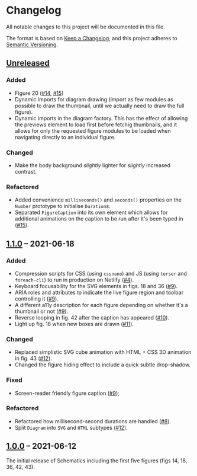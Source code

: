 # Changelog

All notable changes to this project will be documented in this file.

The format is based on [Keep a Changelog](https://keepachangelog.com/en/1.0.0/),
and this project adheres to [Semantic Versioning](https://semver.org/spec/v2.0.0.html).

## [Unreleased]

### Added

* Figure 20 ([#14](https://github.com/elisehein/schematics/pull/14), [#15](https://github.com/elisehein/schematics/pull/15))
* Dynamic imports for diagram drawing (import as few modules as possible to draw the thumbnail, until we actually need to draw the full figure).
* Dynamic imports in the diagram factory. This has the effect of allowing the previews element to load first before fetchig thumbnails, and it allows for only the requested figure modules to be loaded when navigating directly to an individual figure.

### Changed

* Make the body background *slightly* lighter for *slightly* increased contrast.

### Refactored

* Added convenience `milliseconds()` and `seconds()` properties on the `Number` prototype to initialise `Duration`s.
* Separated `FigureCaption` into its own element which allows for additional animations on the caption to be run after it's been typed in ([#15](https://github.com/elisehein/schematics/pull/15)).

## [1.1.0] – 2021-06-18

### Added

* Compression scripts for CSS (using `cssnano`) and JS (using `terser` and `foreach-cli`) to run in production on Netlify ([#4](https://github.com/elisehein/schematics/pull/4)).
* Keyboard focusability for the SVG elements in figs. 18 and 36 ([#9](https://github.com/elisehein/schematics/pull/9)).
* ARIA roles and attributes to indicate the live figure region and toolbar controlling it ([#9](https://github.com/elisehein/schematics/pull/9)).
* A different a11y description for each figure depending on whether it's a thumbnail or not ([#9](https://github.com/elisehein/schematics/pull/9)).
* Reverse looping in fig. 42 after the caption has appeared ([#10](https://github.com/elisehein/schematics/pull/10)).
* Light up fig. 18 when new boxes are drawn ([#11](https://github.com/elisehein/schematics/pull/11)).

### Changed

* Replaced simplistic SVG cube animation with HTML + CSS 3D animation in fig. 43 ([#12](https://github.com/elisehein/schematics/pull/12)).
* Changed the figure hiding effect to include a quick subtle drop-shadow.

### Fixed

* Screen-reader friendly figure caption ([#9](https://github.com/elisehein/schematics/pull/9));

### Refactored

* Refactored how millisecond-second durations are handled ([#8](https://github.com/elisehein/schematics/pull/8)).
* Split `Diagram` into `SVG` and `HTML` subtypes ([#12](https://github.com/elisehein/schematics/pull/12)).

## [1.0.0] – 2021-06-12

The initial release of Schematics including the first five figures (figs 14, 18, 36, 42, 43).

[Unreleased]: https://github.com/elisehein/schematics/compare/1.1.0...staging
[1.1.0]: https://github.com/elisehein/schematics/compare/1.0.0...1.1.0
[1.0.0]: https://github.com/elisehein/schematics/compare/c8aa7d3e4fe78a3df0a3add04f7ba1d121b7a38e...1.0.0

